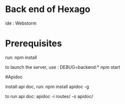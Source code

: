 # Back end of Hexago
ide : Webstorm

# Prerequisites

run:
npm install

to launch the server, use :
DEBUG=backend:* npm start

#Apidoc

install api doc, run:
npm install apidoc -g

to run api doc:
apidoc -i routes/ -o apidoc/